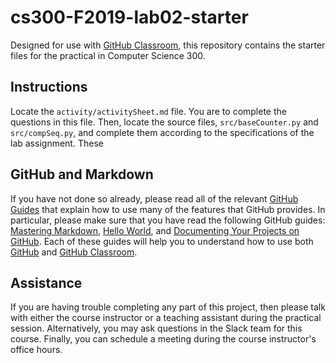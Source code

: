 
# cs300-F2019-lab02-starter

Designed for use with [GitHub Classroom](https://classroom.github.com/), this repository contains the starter files for the practical in Computer Science 300.


## Instructions

Locate the `activity/activitySheet.md` file. You are to complete the questions in this file. Then, locate the source files, `src/baseCounter.py` and `src/compSeq.py`, and complete them according to the specifications of the lab assignment. These 

## GitHub and Markdown

If you have not done so already, please read all of the relevant [GitHub Guides](https://guides.github.com/) that explain how to use many of the features that GitHub provides. In particular, please make sure that you have read the following GitHub guides: [Mastering Markdown](https://guides.github.com/features/mastering-markdown/), [Hello World](https://guides.github.com/activities/hello-world/), and [Documenting Your Projects on GitHub](https://guides.github.com/features/wikis/). Each of these guides will help you to understand how to use both [GitHub](http://github.com) and [GitHub Classroom](https://classroom.github.com/).


## Assistance

If you are having trouble completing any part of this project, then please talk with either the course instructor or a teaching assistant during the practical session. Alternatively, you may ask questions in the Slack team for this course. Finally, you can schedule a meeting during the course instructor's office hours.
